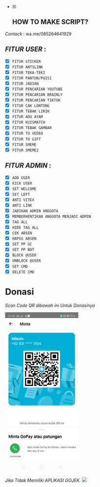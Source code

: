 - [x] ## HOW TO MAKE SCRIPT?
_Contack_ : wa.me/085264641929

## *FITUR USER* :
 - [x] ```FITUR STICKER```
 - [x] ```FITUR ANTILINK```
 - [x] ```FITUR TEKA-TEKI```
 - [x] ```FITUR PANTUN/PUISI```
 - [x] ```FITUR JADIAN```
 - [x] ```FITUR PENCARIAN YOUTUBE```
 - [x] ```FITUR PENCARIAN BRAINLY```
 - [x] ```FITUR PENCARIAN TIKTOK```
 - [x] ```FITUR CAK LONTONG```
 - [x] ```FITUR TEBAK LIRIK```
 - [x] ```FITUR ADU AYAM```
 - [x] ```FITUR KUISMATCH```
 - [x] ```FITUR TEBAK GAMBAR```
 - [x] ```FITUR TO VEDEO```
 - [x] ```FITUR TO GIFT```
 - [x] ```FITUR SMEME```
 - [x] ```FITUR SMEME2```

## *FITUR ADMIN* :
 - [x] ```ADD USER```
 - [x] ```KICK USER```
 - [x] ```SET WELCOME```
 - [x] ```SET LEFT```
 - [x] ```ANTI VITEX```
 - [x] ```ANTI LINK```
 - [x] ```JADIKAN ADMIN ANGGOTA```
 - [x] ```MEMBERHENTIKAN ANGGOTA MENJADI ADMIN```
 - [x] ```TAG ALL```
 - [x] ```HIDE TAG ALL```
 - [x] ```CEK ABSEN```
 - [x] ```HAPUS ABSEN```
 - [x] ```SET PP GC```
 - [x] ```SET PP BOT```
 - [x] ```BLOCK @USER```
 - [x] ```UNBLOCK @USER```
 - [x] ```SET CMD```
 - [x] ```DELETE CMD```

# Donasi
*Scan Code QR dibawah ini Untuk Donasinya*

 <img src="https://github.com/MrxMilzu/Zu.js/blob/main/Screenshot_2022-03-25-17-12-50-19_1c37ef63dcf02305cb94eec0e7b7412f.png" width="240" title="Menu" alt="Menu">
</p>

*Jika Tidak Memiliki APLIKASI GOJEK.*
[![](https://img.shields.io/badge/Dana-pay-white?logo=digital&logoColor=blue&labelColor=blue)](https://dana.me/083182423040)
